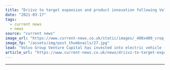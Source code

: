 ```yaml
---
title: "Driivz to target expansion and product innovation following Volvo investment"
date: "2021-03-17"
tags: 
  - current news
  - news
source: "current news"
image_url: "https://www.current-news.co.uk/static/images/_400x400_crop_center-center/Blue-line-images-credit-Driivz-small.jpg"
image_fp: "/assets/img/post_thumbnails/27.jpg"
lead: "Volvo Group Venture Capital has invested into electric vehicle (EV) charging software company Driivz to support its geographic expansion."
article_url: "https://www.current-news.co.uk/news/driivz-to-target-expansion-and-product-innovation-following-volvo-investment?utm_source=rss-feeds&utm_medium=rss&utm_campaign=rss"
---
```


---
